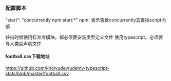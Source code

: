 ### 配置脚本
"start": "concurrently npm:start:*"
npm:  表示告诉concurrently去查找script内部

任何时候使用标准库模块，都必须要安装类型定义文件
使用typescript，必须要导入类型声明文件

#### football.csv下载地址
https://github.com/khoivudev/udemy-typescript-stats/blob/master/football.csv